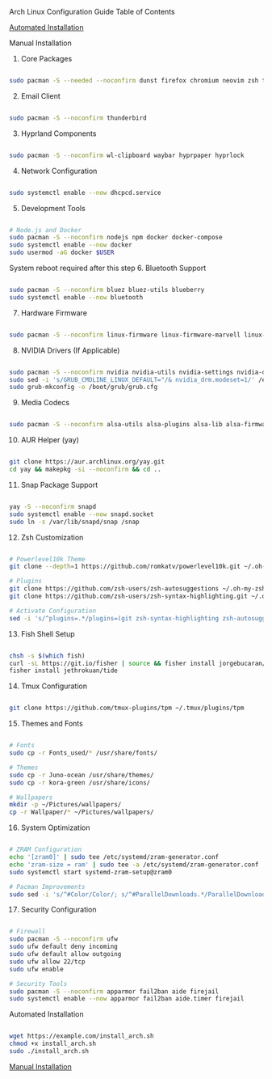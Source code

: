 Arch Linux Configuration Guide
Table of Contents




   [Automated Installation](#automated)

<a name="manual"></a>
Manual Installation
1. Core Packages
```bash

sudo pacman -S --needed --noconfirm dunst firefox chromium neovim zsh tmux \ ntfs-3g unzip ripgrep gvfs-mtp net-tools mtpfs fastfetch usbutils udisks2 \ udiskie acpi dhcpcd fzf zip mpv pacman-contrib cronie brightnessctl thunar \ tumbler transmission-gtk nvtop man-db eza slurp grim chafa yazi ffmpeg p7zip jq \ poppler fd fzf zoxide imagemagick unrar vi fish kitty papirus-icon-theme rsync \ obs-studio feh tree gcc gdb make valgrind clang curl
```

2. Email Client
```bash

sudo pacman -S --noconfirm thunderbird
```

3. Hyprland Components
```bash

sudo pacman -S --noconfirm wl-clipboard waybar hyprpaper hyprlock
```

4. Network Configuration
```bash

sudo systemctl enable --now dhcpcd.service
```

5. Development Tools
```bash

# Node.js and Docker
sudo pacman -S --noconfirm nodejs npm docker docker-compose
sudo systemctl enable --now docker
sudo usermod -aG docker $USER
```

System reboot required after this step
6. Bluetooth Support
```bash

sudo pacman -S --noconfirm bluez bluez-utils blueberry
sudo systemctl enable --now bluetooth
```

7. Hardware Firmware
```bash

sudo pacman -S --noconfirm linux-firmware linux-firmware-marvell linux-firmware-qlogic linux linux-headers amd-ucode
```

8. NVIDIA Drivers (If Applicable)
```bash

sudo pacman -S --noconfirm nvidia nvidia-utils nvidia-settings nvidia-dkms
sudo sed -i 's/GRUB_CMDLINE_LINUX_DEFAULT="/& nvidia_drm.modeset=1/' /etc/default/grub
sudo grub-mkconfig -o /boot/grub/grub.cfg
```

9. Media Codecs
```bash

sudo pacman -S --noconfirm alsa-utils alsa-plugins alsa-lib alsa-firmware a52dec faac faad2 flac jasper lame libdca libdv libmad libmpeg2 libtheora libvorbis libxv wavpack x264 xvidcore vlc pavucontrol pamixer
```

10. AUR Helper (yay)
```bash

git clone https://aur.archlinux.org/yay.git
cd yay && makepkg -si --noconfirm && cd ..
```

11. Snap Package Support
```bash

yay -S --noconfirm snapd
sudo systemctl enable --now snapd.socket
sudo ln -s /var/lib/snapd/snap /snap
```

12. Zsh Customization
```bash

# Powerlevel10k Theme
git clone --depth=1 https://github.com/romkatv/powerlevel10k.git ~/.oh-my-zsh/custom/themes/powerlevel10k

# Plugins
git clone https://github.com/zsh-users/zsh-autosuggestions ~/.oh-my-zsh/custom/plugins/zsh-autosuggestions
git clone https://github.com/zsh-users/zsh-syntax-highlighting.git ~/.oh-my-zsh/custom/plugins/zsh-syntax-highlighting

# Activate Configuration
sed -i 's/^plugins=.*/plugins=(git zsh-syntax-highlighting zsh-autosuggestions)/' ~/.zshrc
```

13. Fish Shell Setup
```bash

chsh -s $(which fish)
curl -sL https://git.io/fisher | source && fisher install jorgebucaran/fisher
fisher install jethrokuan/tide
```

14. Tmux Configuration
```bash

git clone https://github.com/tmux-plugins/tpm ~/.tmux/plugins/tpm
```

15. Themes and Fonts
```bash

# Fonts
sudo cp -r Fonts_used/* /usr/share/fonts/

# Themes
sudo cp -r Juno-ocean /usr/share/themes/
sudo cp -r kora-green /usr/share/icons/

# Wallpapers
mkdir -p ~/Pictures/wallpapers/
cp -r Wallpaper/* ~/Pictures/wallpapers/
```

16. System Optimization
```bash

# ZRAM Configuration
echo '[zram0]' | sudo tee /etc/systemd/zram-generator.conf
echo 'zram-size = ram' | sudo tee -a /etc/systemd/zram-generator.conf
sudo systemctl start systemd-zram-setup@zram0

# Pacman Improvements
sudo sed -i 's/^#Color/Color/; s/^#ParallelDownloads.*/ParallelDownloads = 5/' /etc/pacman.conf
```

17. Security Configuration
```bash

# Firewall
sudo pacman -S --noconfirm ufw
sudo ufw default deny incoming
sudo ufw default allow outgoing
sudo ufw allow 22/tcp
sudo ufw enable

# Security Tools
sudo pacman -S --noconfirm apparmor fail2ban aide firejail
sudo systemctl enable --now apparmor fail2ban aide.timer firejail
```
<a name="automated"></a>
Automated Installation 

```bash

wget https://example.com/install_arch.sh
chmod +x install_arch.sh
sudo ./install_arch.sh
```
   [Manual Installation](#manual)

